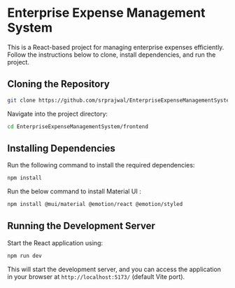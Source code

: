 # Enterprise Expense Management System

This is a React-based project for managing enterprise expenses efficiently. Follow the instructions below to clone, install dependencies, and run the project.

## Cloning the Repository

```sh
git clone https://github.com/srprajwal/EnterpriseExpenseManagementSystem.git
```

Navigate into the project directory:

```sh
cd EnterpriseExpenseManagementSystem/frontend
```

## Installing Dependencies

Run the following command to install the required dependencies:

```sh
npm install
```

Run the below command to install Material UI :
```sh
npm install @mui/material @emotion/react @emotion/styled
```

## Running the Development Server

Start the React application using:

```sh
npm run dev
```

This will start the development server, and you can access the application in your browser at `http://localhost:5173/` (default Vite port).
